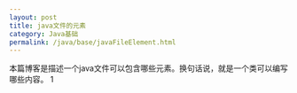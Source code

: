 ```yaml
---
layout: post
title: java文件的元素
category: Java基础
permalink: /java/base/javaFileElement.html
---
```

本篇博客是描述一个java文件可以包含哪些元素。换句话说，就是一个类可以编写哪些内容。
1